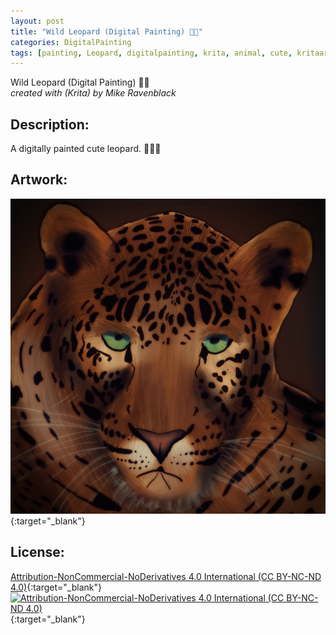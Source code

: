 ```yaml
---
layout: post
title: "Wild Leopard (Digital Painting) 🐆🐾"
categories: DigitalPainting
tags: [painting, Leopard, digitalpainting, krita, animal, cute, kritaart]
---
```


Wild Leopard (Digital Painting) 🐆🐾 \
_created with (Krita) by Mike Ravenblack_
## Description: 
A digitally painted cute leopard. 🐾🐾🐾
## Artwork:
[![Wild Leopard (Digital Painting)](https://raw.githubusercontent.com/0xRavenBlack/0xRavenBlack.github.io/main/images/thumb/wild_leopard.jpg)](https://raw.githubusercontent.com/0xRavenBlack/0xRavenBlack.github.io/main/images/org/wild_leopard.jpg){:target="_blank"}
## License:
[Attribution-NonCommercial-NoDerivatives 4.0 International (CC BY-NC-ND 4.0)](https://creativecommons.org/licenses/by-nc-nd/4.0/){:target="_blank"} \
[![Attribution-NonCommercial-NoDerivatives 4.0 International (CC BY-NC-ND 4.0)](https://i.creativecommons.org/l/by-nc-nd/4.0/88x31.png)](http://creativecommons.org/licenses/by-nc-nd/4.0/){:target="_blank"}

